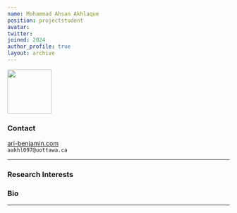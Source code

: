 ```yaml
---
name: Mohammad Ahsan Akhlaque
position: projectstudent
avatar:
twitter:
joined: 2024
author_profile: true
layout: archive
---
```


<img width="100" src="{{site.baseurl}}/images/people/{{page.avatar}}" data-action="zoom">

### Contact

[ari-benjamin.com](http://ari-benjamin.com)<br>
<i class="fa fa-envelope-o"></i>  `aakhl097@uottawa.ca`<br>

<hr>

### Research Interests



### Bio



<hr>
